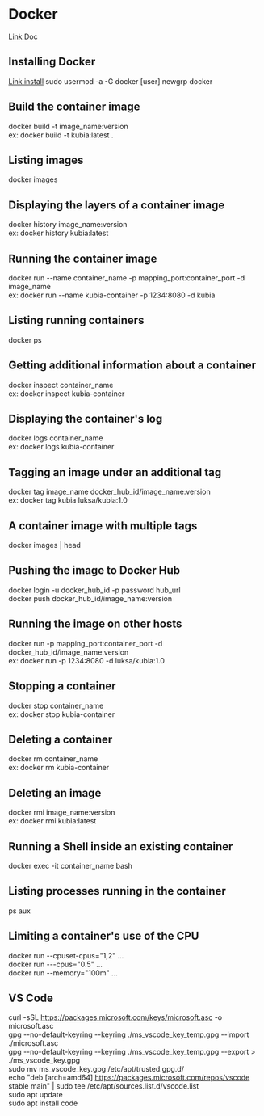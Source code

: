 # Docker

[Link Doc](https://docs.google.com/document/d/18tihkl7GzamOj-8jhmwmeOOlW9scqrUY-hFZql2VB2U/edit?usp=sharing)

## Installing Docker

[Link install](https://docs.docker.com/engine/install)
sudo usermod -a -G docker [user]
newgrp docker

## Build the container image

docker build -t image_name:version <path> <br/>
ex: docker build -t kubia:latest .

## Listing images
  
docker images

## Displaying the layers of a container image
  
docker history image_name:version <br/>
ex: docker history kubia:latest

## Running the container image
  
docker run --name container_name -p mapping_port:container_port -d image_name <br/>
ex: docker run --name kubia-container -p 1234:8080 -d kubia

## Listing running containers
  
docker ps

## Getting additional information about a container
  
docker inspect container_name <br/>
ex: docker inspect kubia-container

## Displaying the container's log
  
docker logs container_name <br/>
ex: docker logs kubia-container

## Tagging an image under an additional tag
  
docker tag image_name docker_hub_id/image_name:version <br/>
ex: docker tag kubia luksa/kubia:1.0

## A container image with multiple tags
  
docker images | head

## Pushing the image to Docker Hub
  
docker login -u docker_hub_id -p password hub_url <br/>
docker push docker_hub_id/image_name:version

## Running the image on other hosts
  
docker run -p mapping_port:container_port -d docker_hub_id/image_name:version <br/>
ex: docker run -p 1234:8080 -d luksa/kubia:1.0

## Stopping a container
  
docker stop container_name <br/>
ex: docker stop kubia-container

## Deleting a container
  
docker rm container_name <br/>
ex: docker rm kubia-container

## Deleting an image
  
docker rmi image_name:version <br/>
ex: docker rmi kubia:latest

## Running a Shell inside an existing container

docker exec -it container_name bash

## Listing processes running in the container

ps aux

## Limiting a container's use of the CPU

docker run --cpuset-cpus="1,2" ...  <br/>
docker run ---cpus="0.5" ... <br/>
docker run --memory="100m" ... <br/>


## VS Code

curl -sSL https://packages.microsoft.com/keys/microsoft.asc -o microsoft.asc <br/>
gpg --no-default-keyring --keyring ./ms_vscode_key_temp.gpg --import ./microsoft.asc <br/>
gpg --no-default-keyring --keyring ./ms_vscode_key_temp.gpg --export > ./ms_vscode_key.gpg <br/>
sudo mv ms_vscode_key.gpg /etc/apt/trusted.gpg.d/ <br/>
echo "deb [arch=amd64] https://packages.microsoft.com/repos/vscode stable main" | sudo tee /etc/apt/sources.list.d/vscode.list  <br/>
sudo apt update <br/>
sudo apt install code <br/>



